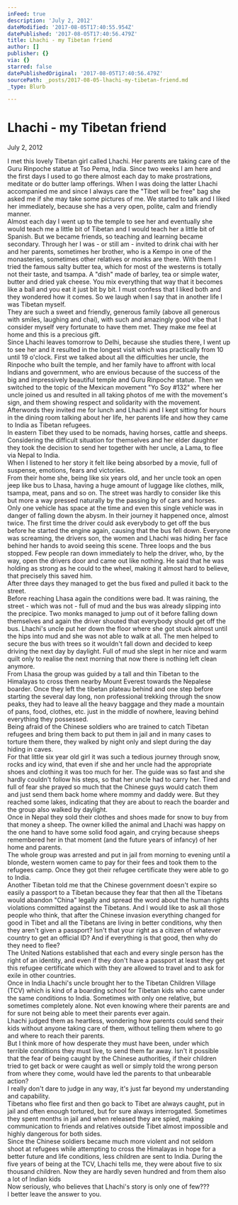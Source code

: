 ```yaml
---
inFeed: true
description: 'July 2, 2012'
dateModified: '2017-08-05T17:40:55.954Z'
datePublished: '2017-08-05T17:40:56.479Z'
title: Lhachi - my Tibetan friend
author: []
publisher: {}
via: {}
starred: false
datePublishedOriginal: '2017-08-05T17:40:56.479Z'
sourcePath: _posts/2017-08-05-lhachi-my-tibetan-friend.md
_type: Blurb

---
```

# **Lhachi - my Tibetan friend**

July 2, 2012

I met this lovely Tibetan girl called Lhachi. Her parents are taking care of the Guru Rinpoche statue at Tso Pema, India. Since two weeks I am here and the first days I used to go there almost each day to make prostrations, meditate or do butter lamp offerings. When I was doing the latter Lhachi accompanied me and since I always care the "Tibet will be free" bag she asked me if she may take some pictures of me. We started to talk and I liked her immediately, because she has a very open, polite, calm and friendly manner.   
Almost each day I went up to the temple to see her and eventually she would teach me a little bit of Tibetan and I would teach her a little bit of Spanish. But we became friends, so teaching and learning became secondary. Through her I was - or still am - invited to drink chai with her and her parents, sometimes her brother, who is a Kempo in one of the monasteries, sometimes other relatives or monks are there. With them I tried the famous salty butter tea, which for most of the westerns is totally not their taste, and tsampa. A "dish" made of barley, tea or simple water, butter and dried yak cheese. You mix everything that way that it becomes like a ball and you eat it just bit by bit. I must confess that I liked both and they wondered how it comes. So we laugh when I say that in another life I was Tibetan myself.   
They are such a sweet and friendly, generous family (above all generous with smiles, laughing and chai), with such and amazingly good vibe that I consider myself very fortunate to have them met. They make me feel at home and this is a precious gift.  
Since Lhachi leaves tomorrow to Delhi, because she studies there, I went up to see her and it resulted in the longest visit which was practically from 10 until 19 o'clock. First we talked about all the difficulties her uncle, the Rinpoche who built the temple, and her family have to affront with local Indians and government, who are envious because of the success of the big and impressively beautiful temple and Guru Rinpoche statue. Then we switched to the topic of the Mexican movement "Yo Soy \#132" where her uncle joined us and resulted in all taking photos of me with the movement's sign, and them showing respect and solidarity with the movement. Afterwords they invited me for lunch and Lhachi and I kept sitting for hours in the dining room talking about her life, her parents life and how they came to India as Tibetan refugees.  
In eastern Tibet they used to be nomads, having horses, cattle and sheeps. Considering the difficult situation for themselves and her elder daughter they took the decision to send her together with her uncle, a Lama, to flee via Nepal to India.   
When I listened to her story it felt like being absorbed by a movie, full of suspense, emotions, fears and victories.   
From their home she, being like six years old, and her uncle took an open jeep like bus to Lhasa, having a huge amount of luggage like clothes, milk, tsampa, meat, pans and so on. The street was hardly to consider like this but more a way pressed naturally by the passing by of cars and horses. Only one vehicle has space at the time and even this single vehicle was in danger of falling down the abysm. In their journey it happened once, almost twice. The first time the driver could ask everybody to get off the bus before he started the engine again, causing that the bus fell down. Everyone was screaming, the drivers son, the women and Lhachi was hiding her face behind her hands to avoid seeing this scene. Three loops and the bus stopped. Few people ran down immediately to help the driver, who, by the way, open the drivers door and came out like nothing. He said that he was holding as strong as he could to the wheel, making it almost hard to believe, that precisely this saved him.  
After three days they managed to get the bus fixed and pulled it back to the street.  
Before reaching Lhasa again the conditions were bad. It was raining, the street - which was not - full of mud and the bus was already slipping into the precipice. Two monks managed to jump out of it before falling down themselves and again the driver shouted that everybody should get off the bus. Lhachi's uncle put her down the floor where she got stuck almost until the hips into mud and she was not able to walk at all. The men helped to secure the bus with trees so it wouldn't fall down and decided to keep driving the next day by daylight. Full of mud she slept in her nice and warm quilt only to realise the next morning that now there is nothing left clean anymore.  
From Lhasa the group was guided by a tall and thin Tibetan to the Himalayas to cross them nearby Mount Everest towards the Nepalese boarder. Once they left the tibetan plateau behind and one step before starting the several day long, non professional trekking through the snow peaks, they had to leave all the heavy baggage and they made a mountain of pans, food, clothes, etc. just in the middle of nowhere, leaving behind everything they possessed.  
Being afraid of the Chinese soldiers who are trained to catch Tibetan refugees and bring them back to put them in jail and in many cases to torture them there, they walked by night only and slept during the day hiding in caves.  
For that little six year old girl it was such a tedious journey through snow, rocks and icy wind, that even if she and her uncle had the appropriate shoes and clothing it was too much for her. The guide was so fast and she hardly couldn't follow his steps, so that her uncle had to carry her. Tired and full of fear she prayed so much that the Chinese guys would catch them and just send them back home where mommy and daddy were. But they reached some lakes, indicating that they are about to reach the boarder and the group also walked by daylight.   
Once in Nepal they sold their clothes and shoes made for snow to buy from that money a sheep. The owner killed the animal and Lhachi was happy on the one hand to have some solid food again, and crying because sheeps remembered her in that moment (and the future years of infancy) of her home and parents.   
The whole group was arrested and put in jail from morning to evening until a blonde, western women came to pay for their fees and took them to the refugees camp. Once they got their refugee certificate they were able to go to India.   
Another Tibetan told me that the Chinese government doesn't expire so easily a passport to a Tibetan because they fear that then all the Tibetans would abandon "China" legally and spread the word about the human rights violations committed against the Tibetans. And I would like to ask all those people who think, that after the Chinese invasion everything changed for good in Tibet and all the Tibetans are living in better conditions, why then they aren't given a passport? Isn't that your right as a citizen of whatever country to get an official ID? And if everything is that good, then why do they need to flee?   
The United Nations established that each and every single person has the right of an identity, and even if they don't have a passport at least they get this refugee certificate which with they are allowed to travel and to ask for exile in other countries.  
Once in India Lhachi's uncle brought her to the Tibetan Children Village (TCV) which is kind of a boarding school for Tibetan kids who came under the same conditions to India. Sometimes with only one relative, but sometimes completely alone. Not even knowing where their parents are and for sure not being able to meet their parents ever again.   
Lhachi judged them as heartless, wondering how parents could send their kids without anyone taking care of them, without telling them where to go and where to reach their parents.  
But I think more of how desperate they must have been, under which terrible conditions they must live, to send them far away. Isn't it possible that the fear of being caught by the Chinese authorities, if their children tried to get back or were caught as well or simply told the wrong person from where they come, would have led the parents to that unbearable action?  
I really don't dare to judge in any way, it's just far beyond my understanding and capability.   
Tibetans who flee first and then go back to Tibet are always caught, put in jail and often enough tortured, but for sure always interrogated. Sometimes they spent months in jail and when released they are spied, making communication to friends and relatives outside Tibet almost impossible and highly dangerous for both sides.  
Since the Chinese soldiers became much more violent and not seldom shoot at refugees while attempting to cross the Himalayas in hope for a better future and life conditions, less children are sent to India. During the five years of being at the TCV, Lhachi tells me, they were about five to six thousand children. Now they are hardly seven hundred and from them also a lot of Indian kids  
Now seriously, who believes that Lhachi's story is only one of few???   
I better leave the answer to you.